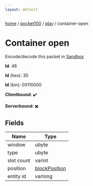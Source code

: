 ```yaml
---
layout: default
---
```


[home](/)  /  [pocket100](/protocol/pocket100)  /  [play](/protocol/pocket100/play)  /  container-open

# Container open

Encode/decode this packet in [Sandbox](../../../sandbox/pocket100#play.container_open)

**Id**: 48

**Id** (hex): 30

**Id** (bin): 00110000

**Clientbound**: ✔️

**Serverbound**: ✖️

## Fields

Name | Type
---|---
window | ubyte
type | ubyte
slot count | varint
position | [blockPosition](/protocol/pocket100/types/block-position)
entity id | varlong
